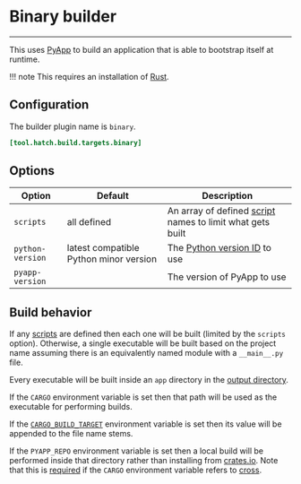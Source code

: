 # Binary builder

-----

This uses [PyApp](https://github.com/ofek/pyapp) to build an application that is able to bootstrap itself at runtime.

!!! note
    This requires an installation of [Rust](https://www.rust-lang.org).

## Configuration

The builder plugin name is `binary`.

```toml config-example
[tool.hatch.build.targets.binary]
```

## Options

| Option | Default | Description |
| --- | --- | --- |
| `scripts` | all defined | An array of defined [script](../../config/metadata.md#cli) names to limit what gets built |
| `python-version` | latest compatible Python minor version | The [Python version ID](https://ofek.dev/pyapp/latest/config/#known) to use |
| `pyapp-version` | | The version of PyApp to use |

## Build behavior

If any [scripts](../../config/metadata.md#cli) are defined then each one will be built (limited by the `scripts` option). Otherwise, a single executable will be built based on the project name assuming there is an equivalently named module with a `__main__.py` file.

Every executable will be built inside an `app` directory in the [output directory](../../config/build.md#output-directory).

If the `CARGO` environment variable is set then that path will be used as the executable for performing builds.

If the [`CARGO_BUILD_TARGET`](https://doc.rust-lang.org/cargo/reference/config.html#buildtarget) environment variable is set then its value will be appended to the file name stems.

If the `PYAPP_REPO` environment variable is set then a local build will be performed inside that directory rather than installing from [crates.io](https://crates.io). Note that this is [required](https://github.com/cross-rs/cross/issues/1215) if the `CARGO` environment variable refers to [cross](https://github.com/cross-rs/cross).
